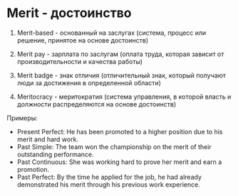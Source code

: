 # Merit - достоинство

1. Merit-based - основанный на заслугах (система, процесс или решение, принятое на основе достоинств)

2. Merit pay - зарплата по заслугам (оплата труда, которая зависит от производительности и качества работы)

3. Merit badge - знак отличия (отличительный знак, который получают люди за достижения в определенной области)

4. Meritocracy - меритократия (система управления, в которой власть и должности распределяются на основе достоинств)

Примеры:

- Present Perfect: He has been promoted to a higher position due to his merit and hard work.
- Past Simple: The team won the championship on the merit of their outstanding performance.
- Past Continuous: She was working hard to prove her merit and earn a promotion.
- Past Perfect: By the time he applied for the job, he had already demonstrated his merit through his previous work experience.
